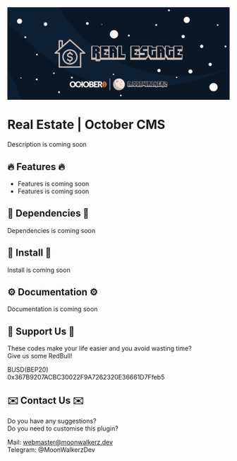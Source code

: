 <p align="center"> <img style="max-width: 100%; margin: 2rem auto; display: block;" src=cover_github.jpg></p>

# Real Estate | October CMS

Description is coming soon

## 🔥 Features 🔥

- Features is coming soon
- Features is coming soon

## 💊 Dependencies 💊

Dependencies is coming soon

## 🚀 Install 🚀

Install is coming soon

## ⚙️ Documentation ⚙️

Documentation is coming soon

## 🤑 Support Us 🤑

These codes make your life easier and you avoid wasting time?\
Give us some RedBull!

BUSD(BEP20)\
0x367B9207ACBC30022F9A7262320E36661D7Ffeb5

## ✉️ Contact Us ✉️ 

Do you have any suggestions?\
Do you need to customise this plugin?

Mail: webmaster@moonwalkerz.dev\
Telegram: @MoonWalkerzDev
